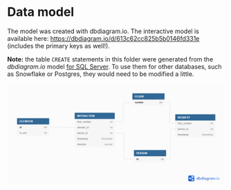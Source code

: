 # Data model

The model was created with dbdiagram.io. The interactive model is available here: https://dbdiagram.io/d/613c62cc825b5b0146fd331e (includes the primary keys as well!).

**Note:** the table `CREATE` statements in this folder were generated from the _dbdiagram.io_ model <u>for SQL Server</u>. To use them for other databases, such as Snowflake or Postgres, they would need to be modified a little.

![alt text](../images/elevator-monitoring-erd.png)